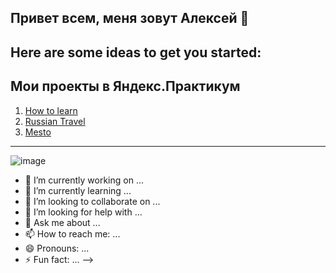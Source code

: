 ## Привет всем, меня зовут Алексей 👋
Here are some ideas to get you started:
----
## Мои проекты в Яндекс.Практикум
1. [How to learn](https://bakhar1993.github.io/how-to-learn/)
2. [Russian Travel](https://bakhar1993.github.io/russian-travel/)
3. [Mesto](https://bakhar1993.github.io/mesto/)
----
![image](https://user-images.githubusercontent.com/94779259/163863823-fe89f35d-c69d-4862-9b18-4a4322ad2f17.png)

- 🔭 I’m currently working on ...
- 🌱 I’m currently learning ...
- 👯 I’m looking to collaborate on ...
- 🤔 I’m looking for help with ...
- 💬 Ask me about ...
- 📫 How to reach me: ...
- 😄 Pronouns: ...
- ⚡ Fun fact: ...
-->
